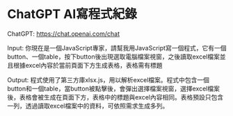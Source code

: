 # ChatGPT AI寫程式紀錄

ChatGPT: https://chat.openai.com/chat

Input: 你現在是一個JavaScript專家，請幫我用JavaScript寫一個程式，它有一個button、一個table，按下button後出現選取電腦檔案視窗，之後讀取excel檔案並且根據excel內容於當前頁面下方生成表格，表格需有標題

Output: 程式使用了第三方庫xlsx.js，用以解析excel檔案。程式中包含一個button和一個table，當button被點擊後，會彈出選擇檔案視窗，選擇excel檔案後，表格會被生成在頁面下方，表格中的標題與excel內容相同。表格預設只包含一列，透過讀取excel檔案中的資料，可依照需求生成多列。